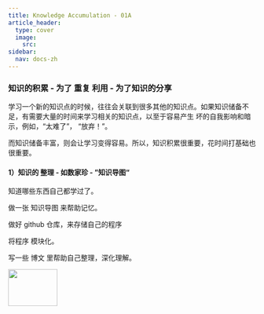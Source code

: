```yaml
---
title: Knowledge Accumulation - 01A
article_header:
  type: cover
  image:
    src:
sidebar:
  nav: docs-zh
---
```


### 知识的积累 - 为了 重复 利用 - 为了知识的分享

学习一个新的知识点的时候，往往会关联到很多其他的知识点。如果知识储备不足，有需要大量的时间来学习相关的知识点，以至于容易产生 坏的自我影响和暗示，例如，“太难了”， “放弃！”。

而知识储备丰富，则会让学习变得容易。所以，知识积累很重要，花时间打基础也很重要。



#### 1）知识的 整理 - 如数家珍 - ”知识导图“

知道哪些东西自己都学过了。

做一张 知识导图 来帮助记忆。

做好 github 仓库，来存储自己的程序

将程序 模块化。

写一些 博文 里帮助自己整理，深化理解。







<img src="https://FallingSnow2020.github.io/img/icon01a.jpg" width="100" height="75" align='center'>


